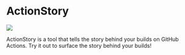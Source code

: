 # ActionStory

![](../../workflows/build/badge.svg)

ActionStory is a tool that tells the story behind your builds on GitHub
Actions. Try it out to surface the story behind your builds!
